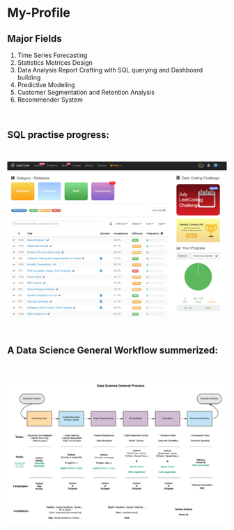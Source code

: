 # My-Profile


## Major Fields

1. Time Series Forecasting
2. Statistics Metrices Design
3. Data Analysis Report Crafting with SQL querying and Dashboard building
4. Predictive Modeling
5. Customer Segmentation and Retention Analysis
6. Recommender System

<br>

## SQL practise progress:
<br>

![workflow_](https://github.com/Olliang/My-Profile/blob/master/Leetcode_SQL_progress.PNG)

<br>

## A Data Science General Workflow summerized:
<br>

![workflow_](https://github.com/Olliang/My-Profile/blob/master/DS%20Workflow.png)

<br>


